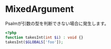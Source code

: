 # MixedArgument
Psalmが引数の型を判断できない場合に発生します。

```php
<?php
function takesInt(int $i) : void {}
takesInt($GLOBALS['foo']);
```

